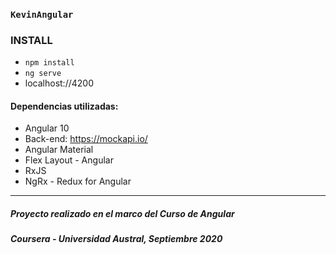 ### `KevinAngular`

### INSTALL

- `npm install`
- `ng serve`
- localhost://4200

#### Dependencias utilizadas:

- Angular 10
- Back-end: https://mockapi.io/
- Angular Material
- Flex Layout - Angular
- RxJS
- NgRx - Redux for Angular

---
##### Proyecto realizado en el marco del Curso de Angular
##### Coursera - Universidad Austral, Septiembre 2020
